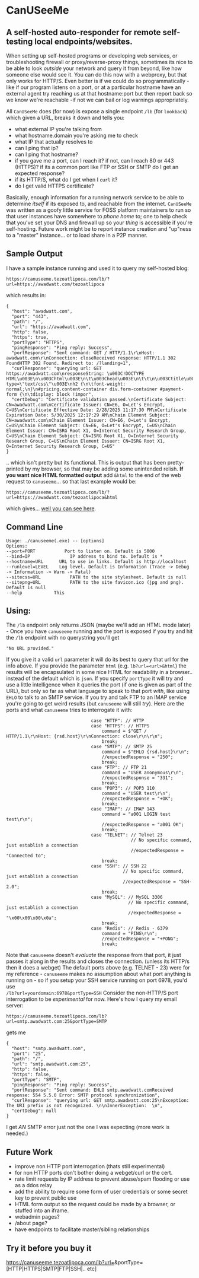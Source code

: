 # CanUSeeMe
## A self-hosted auto-responder for remote self-testing local endpoints/websites.

When setting up self-hosted programs or developing web services, or troubleshooting firewall or proxy/reverse-proxy things, sometimes its nice to be able to look _outside_ your network and query it from beyond, like how someone else would see it. You can do this now with a webproxy, but that only works for HTTP/S. Even better is if we could do so programmatically - like if our program listens on a port, or at a particular hostname have an external agent try reaching us at that hostname:port but then report back so we know we're reachable -if not we can bail or log warnings appropriately. 

All `CanUSeeMe` does (for now) is expose a single endpoint `/lb` (for `lookback`) which given a URL, breaks it down and tells you: 
* what external IP you're talking from
* what hostname.domain you're asking me to check
* what IP that actually resolves to
* can I ping that ip?
* can I ping that hostname?
* if you gave me a port, can I reach it? if not, can I reach 80 or 443 (HTTPS)? if its a common port like FTP or SSH or SMTP do I get an expected response? 
* if its HTTP/S, what do I get when I `curl` it?
* do I get valid HTTPS certificate?

Basically, enough information for a running network service to be able to determine _itself_ if its exposed to, and reachable from the internet. 
`CanUSeeMe` was written as a goofy little service for FOSS platform maintainers to run so that user instances have somewhere to _phone home_ to; one to help check that you've set your DNS and firewall up so your _thing_ is accessible if you're self-hosting. Future work might be to report instance creation and "up"ness to a "master" instance... or to load share in a P2P manner.  

## Sample Output
I have a sample instance running and used it to query my self-hosted blog: 
```
https://canuseeme.tezoatlipoca.com/lb/?url=https://awadwatt.com/tezoatlipoca
```
which results in:
```
{
  "host": "awadwatt.com",
  "port": "443",
  "path": "/",
  "url": "https://awadwatt.com",
  "http": false,
  "https": true,
  "portType": "HTTPS",
  "pingResponse": "Ping reply: Success",
  "portResponse": "Sent command: GET / HTTP/1.1\r\nHost: awadwatt.com\r\nConnection: closeReceived response: HTTP/1.1 302 FoundHTTP 302 Found. Redirect to: /?landing=1",
  "curlResponse": "querying url: GET https://awadwatt.com\nresponseString: \u003C!DOCTYPE HTML\u003E\n\u003Chtml\u003E\n\t\u003Chead\u003E\n\t\t\n\u003Ctitle\u003Eawadwatt.com\u003C/title\u003E\n\n\u003Cstyle type=\"text/css\"\u003E\nh2 {\n\tfont-weight: normal;\n}\n#pricing.content-container div.form-container #payment-form {\n\tdisplay: block !impor",
  "certDebug": "Certificate validation passed.\nCertificate Subject: CN=awadwatt.com\nCertificate Issuer: CN=E6, O=Let's Encrypt, C=US\nCertificate Effective Date: 2/28/2025 11:17:30 PM\nCertificate Expiration Date: 5/30/2025 12:17:29 AM\nChain Element Subject: CN=awadwatt.com\nChain Element Issuer: CN=E6, O=Let's Encrypt, C=US\nChain Element Subject: CN=E6, O=Let's Encrypt, C=US\nChain Element Issuer: CN=ISRG Root X1, O=Internet Security Research Group, C=US\nChain Element Subject: CN=ISRG Root X1, O=Internet Security Research Group, C=US\nChain Element Issuer: CN=ISRG Root X1, O=Internet Security Research Group, C=US"
}
```
.. which isn't pretty but its functional. This is output that has been pretty-printed by my browser, so that may be adding some unintended relish. 
**If you want nice HTML formatted output** add `&html` to the end of the web request to `canuseeme`... so that last example would be:
```
https://canuseeme.tezoatlipoca.com/lb/?url=https://awadwatt.com/tezoatlipoca&html
```
which gives... [well you can see here](https://canuseeme.tezoatlipoca.com/lb/?url=https://awadwatt.com/tezoatlipoca&html). 

## Command Line
```
Usage: ./canuseeme(.exe) -- [options]
Options:
--port=PORT			  Port to listen on. Default is 5000
--bind=IP			    IP address to bind to. Default is *       
--hostname=URL		URL to use in links. Default is http://localhost 
--runlevel=LEVEL	Log level. Default is Information (Trace -> Debug -> Information -> Warn -> Fatal)
--sitecss=URL			PATH to the site stylesheet. Default is null       
--sitepng=URL			PATH to the site favicon.ico (jpg and png). Default is null 
--help            This
```
## Using: 
The `/lb` endpoint only returns JSON (maybe we'll add an HTML mode later) - Once you have `canuseeme` running and the port is exposed if you try and hit the `/lb` endpoint with no querystring you'll get 
```
"No URL provided."
```
If you give it a valid `url` parameter it will do its best to query that url for the info above. 
If you provide the parameter `html` (e.g. `lb?url=<url>&html`) the results will be encapsulated in some nice HTML for readability in a browser.. instead of the default which is `json`.
If you specify `portType` it will try and use a little intelligence when it queries the port (if one is given as part of the URL), but only so far as what language to speak to that port _with_, like using `EHLO` to talk to an SMTP service. 
If you try and talk FTP to an IMAP service you're going to get weird results (but `canuseeme` will still _try_). Here are the ports and what `canuseeme` tries to interrogate it with:

```
                                case "HTTP": // HTTP
                                case "HTTPS": // HTTPS
                                    command = $"GET / HTTP/1.1\r\nHost: {rsd.host}\r\nConnection: close\r\n\r\n";
                                    break;
                                case "SMTP": // SMTP 25
                                    command = $"EHLO {rsd.host}\r\n";
                                    //expectedResponse = "250";
                                    break;
                                case "FTP": // FTP 21
                                    command = "USER anonymous\r\n";
                                    //expectedResponse = "331";
                                    break;
                                case "POP3": // POP3 110
                                    command = "USER test\r\n";
                                    //expectedResponse = "+OK";
                                    break;
                                case "IMAP": // IMAP 143
                                    command = "a001 LOGIN test test\r\n";
                                    //expectedResponse = "a001 OK";
                                    break;
                                case "TELNET": // Telnet 23
                                               // No specific command, just establish a connection
                                               //expectedResponse = "Connected to";
                                    break;
                                case "SSH": // SSH 22
                                            // No specific command, just establish a connection
                                            //expectedResponse = "SSH-2.0";
                                    break;
                                case "MySQL": // MySQL 3306
                                              // No specific command, just establish a connection
                                              //expectedResponse = "\x00\x00\x00\x0a";
                                    break;
                                case "Redis": // Redis - 6379
                                    command = "PING\r\n";
                                    //expectedResponse = "+PONG";
                                    break;
```
Note that `canuseeme` doesn't _evaluate_ the response from that port, it just passes it along in the results and closes the connection. (unless its HTTP/s then it does a webget)
The default ports above (e.g. TELNET - 23) were for my reference - `canuseeme` makes no assumption about what port anything is running on - so if you setup your SSH service running on port 6978, you'd use  
`/lb?url=yourdomain:6978&portType=SSH`
Consider the non-HTTP/S port interrogation to be _experimental_ for now. 
Here's how I query my email server: 
```
https://canuseeme.tezoatlipoca.com/lb?url=smtp.awadwatt.com:25&portType=SMTP
```
gets me
```
{
  "host": "smtp.awadwatt.com",
  "port": "25",
  "path": "/",
  "url": "smtp.awadwatt.com:25",
  "http": false,
  "https": false,
  "portType": "SMTP",
  "pingResponse": "Ping reply: Success",
  "portResponse": "Sent command: EHLO smtp.awadwatt.comReceived response: 554 5.5.0 Error: SMTP protocol synchronization",
  "curlResponse": "querying url: GET smtp.awadwatt.com:25\nException: The URI prefix is not recognized. \n\nInnerException:  \n",
  "certDebug": null
}
```
I get _AN_ SMTP error just not the one I was expecting (more work is needed.)

## Future Work

* improve non HTTP port interrogation (thats still experimental)
* for non HTTP ports don't bother doing a webget/curl or the cert.
* rate limit requests by IP address to prevent abuse/spam flooding or use as a ddos relay
* add the ability to require some form of user credentials or some secret key to prevent public use
* HTML form output so the request could be made by a browser, or stuffed into an iframe. 
* webadmin pages?
* /about page? 
* have endpoints to facilitate master/sibling relationships 

## Try it before you buy it
https://canuseeme.tezoatlipoca.com/lb?url=<your url here>&portType=[HTTP|HTTPS|SMTP|FTP|SSH|.. etc]
